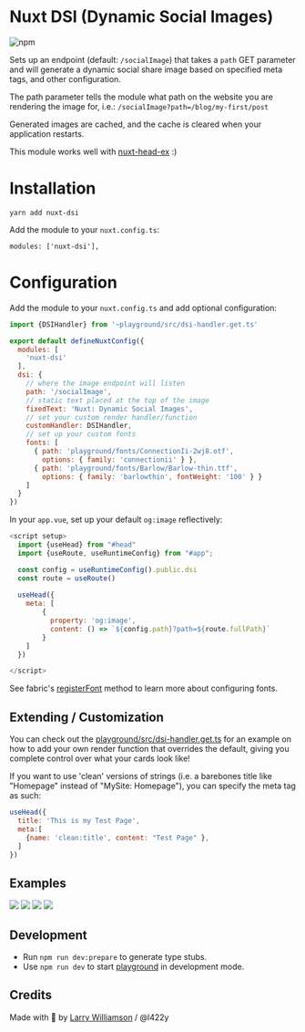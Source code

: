# Nuxt DSI (Dynamic Social Images)
![npm](https://img.shields.io/npm/dt/nuxt-dsi)

Sets up an endpoint (default: `/socialImage`) that takes a `path` GET parameter and will generate a dynamic social share image based on specified meta tags, and other configuration.

The path parameter tells the module what path on the website you are rendering the image for, i.e.:
`/socialImage?path=/blog/my-first/post`

Generated images are cached, and the cache is cleared when your application restarts.

This module works well with [nuxt-head-ex](https://www.npmjs.com/package/nuxt-head-ex) :)

# Installation
```shell
yarn add nuxt-dsi
```
Add the module to your `nuxt.config.ts`:
```
modules: ['nuxt-dsi'],
```

# Configuration

Add the module to your `nuxt.config.ts` and add optional configuration:
```js
import {DSIHandler} from '~playground/src/dsi-handler.get.ts'

export default defineNuxtConfig({
  modules: [
    'nuxt-dsi'
  ],
  dsi: {
    // where the image endpoint will listen
    path: '/socialImage',
    // static text placed at the top of the image
    fixedText: 'Nuxt: Dynamic Social Images',
    // set your custom render handler/function
    customHandler: DSIHandler,
    // set up your custom fonts
    fonts: [
      { path: 'playground/fonts/ConnectionIi-2wj8.otf', 
        options: { family: 'connectionii' } },
      { path: 'playground/fonts/Barlow/Barlow-thin.ttf', 
        options: { family: 'barlowthin', fontWeight: '100' } }
    ]
  }
})
```

In your `app.vue`, set up your default `og:image` reflectively:
```js
<script setup>
  import {useHead} from "#head"
  import {useRoute, useRuntimeConfig} from "#app";

  const config = useRuntimeConfig().public.dsi
  const route = useRoute()
  
  useHead({
    meta: [
        {
          property: 'og:image',
          content: () => `${config.path}?path=${route.fullPath}`
        }
    ]
  })

</script>

```

See fabric's [registerFont](http://fabricjs.com/fabric-intro-part-4#custom-fonts) method to learn more about configuring fonts.


## Extending / Customization
You can check out the [playground/src/dsi-handler.get.ts](./playground/src/dsi-handler.get.ts) for an example on how to add your own render function that overrides the default, giving you complete control over what your cards look like!

If you want to use 'clean' versions of strings (i.e. a barebones title like "Homepage" instead of "MySite: Homepage"), you can specify the meta tag as such:
```js
useHead({
  title: 'This is my Test Page',
  meta:[
    {name: 'clean:title', content: "Test Page" },
  ]
})
```
## Examples

<img src="https://l422y.com/socialImage.jpg?path=/projects/personal/kointel-bsc-wallet-tracker">
<img src="https://l422y.com/socialImage.jpg?path=/">
<img src="https://l422y.com/socialImage.jpg?path=/blog">
<img src="https://l422y.com/socialImage.jpg?path=/blog/reverse-clamp">

## Development

- Run `npm run dev:prepare` to generate type stubs.
- Use `npm run dev` to start [playground](./playground) in development mode.


## Credits

Made with 💚 by [Larry Williamson](https://l422y.com) / @l422y
